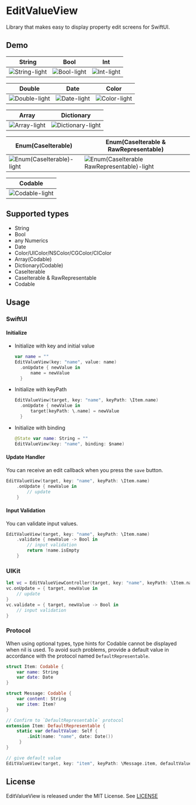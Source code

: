 # EditValueView

Library that makes easy to display property edit screens for SwiftUI.

## Demo

|  String  |  Bool  |  Int  |
| ---- | ---- | ---- |
|  ![String-light](https://user-images.githubusercontent.com/50244599/197402681-7e3c4ec8-f7c3-4ad7-9e31-8e3cd270342f.png)  |  ![Bool-light](https://user-images.githubusercontent.com/50244599/197402668-973d18c4-9f87-4f2f-9e6c-77072b4a8db6.png)  |  ![Int-light](https://user-images.githubusercontent.com/50244599/197402680-eb91f16f-52db-441a-b923-706889c256f8.png)  |

|  Double  |  Date  |  Color  |
| ---- | ---- | ---- |
|  ![Double-light](https://user-images.githubusercontent.com/50244599/197402677-cb2a90ca-58fa-4d2d-8459-fa2539836c36.png) |  ![Date-light](https://user-images.githubusercontent.com/50244599/197402673-414f5b2d-9031-4ad3-81de-300d85e5ad56.png)  |  ![Color-light](https://user-images.githubusercontent.com/50244599/197402671-8a224878-ab39-4471-b072-cbb19a2d38b9.png)  |

|  Array  |  Dictionary  |
| ---- | ---- |
|  ![Array-light](https://user-images.githubusercontent.com/50244599/197402664-fce3326c-824d-4853-9a5b-47903ccdf470.png)  |  ![Dictionary-light](https://user-images.githubusercontent.com/50244599/197402675-d1dd4bdb-6135-4c45-89f9-2f640daf9f3d.png)  |

|  Enum(CaseIterable)  |  Enum(CaseIterable & RawRepresentable)  |
| ---- | ---- |
|  ![Enum(CaseIterable)-light](https://user-images.githubusercontent.com/50244599/197402679-c6be841f-02ca-4db6-81ba-5e5e4893058d.png)  |  ![Enum(CaseIterable   RawRepresentable)-light](https://user-images.githubusercontent.com/50244599/197402678-dc8547ec-add7-436c-8cba-44d950f0d676.png)  |

|  Codable  |
|  ----  |
|  ![Codable-light](https://user-images.githubusercontent.com/50244599/197402669-5fe684df-cbbe-4945-b89e-264e00fed733.png)  |

## Supported types
- String
- Bool
- any Numerics
- Date
- Color/UIColor/NSColor/CGColor/CIColor
- Array(Codable)
- Dictionary(Codable)
- CaseIterable
- CaseIterable & RawRepresentable
- Codable

## Usage
### SwiftUI
#### Initialize
- Initialize with key and initial value
  ```swift
  var name = ""
  EditValueView(key: "name", value: name)
    .onUpdate { newValue in
        name = newValue
    }
  ```
- Initialize with keyPath
  ```swift
  EditValueView(target, key: "name", keyPath: \Item.name)
    .onUpdate { newValue in
        target[keyPath: \.name] = newValue
    }
  ```
- Initialize with binding
  ```swift
  @State var name: String = ""
  EditValueView(key: "name", binding: $name)
  ```

#### Update Handler
You can receive an edit callback when you press the `save` button.
```swift
EditValueView(target, key: "name", keyPath: \Item.name)
    .onUpdate { newValue in
        // update
    }
```

#### Input Validation
You can validate input values.
```swift
EditValueView(target, key: "name", keyPath: \Item.name)
    .validate { newValue -> Bool in
        // input validation
        return !name.isEmpty
    }
```

### UIKit
```swift
let vc = EditValueViewController(target, key: "name", keyPath: \Item.name)
vc.onUpdate = { target, newValue in
    // update
}
vc.validate = { target, newValue -> Bool in
    // input validation
}
```

### Protocol
When using optional types, type hints for Codable cannot be displayed when nil is used.
To avoid such problems, provide a default value in accordance with the protocol named `DefaultRepresentable`.

```swift
struct Item: Codable {
    var name: String
    var date: Date
}

struct Message: Codable {
    var content: String
    var item: Item?
}
```
```swift
// Confirm to `DefaultRepresentable` protocol
extension Item: DefaultRepresentable {
    static var defaultValue: Self {
        .init(name: "name", date: Date())
     }
}
```
```swift
// give default value
EditValueView(target, key: "item", keyPath: \Message.item, defaultValue: .init(name: "name", date: Date()))
```

## License
EditValueView is released under the MIT License. See [LICENSE](./LICENSE)
